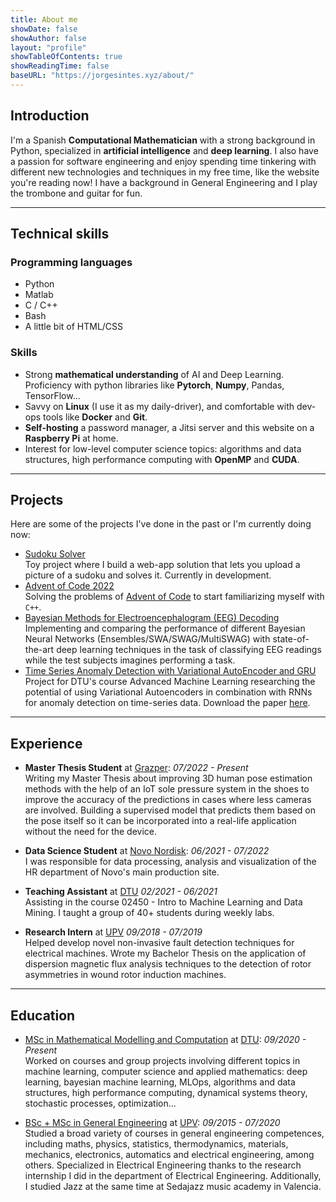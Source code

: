 ```yaml
---
title: About me
showDate: false
showAuthor: false
layout: "profile"
showTableOfContents: true
showReadingTime: false
baseURL: "https://jorgesintes.xyz/about/"
---
```


## Introduction
I'm a Spanish **Computational Mathematician** with a strong background in Python, specialized in **artificial intelligence** and **deep learning**. I also have a passion for software engineering and enjoy spending time tinkering with different new technologies and techniques in my free time, like the website you're reading now! I have a background in General Engineering and I play the trombone and guitar for fun.

---

## Technical skills
### Programming languages
- Python
- Matlab
- C / C++
- Bash
- A little bit of HTML/CSS

### Skills
- Strong **mathematical understanding** of AI and Deep Learning. Proficiency with python libraries like **Pytorch**, **Numpy**, Pandas, TensorFlow...
- Savvy on **Linux** (I use it as my daily-driver), and comfortable with dev-ops tools like **Docker** and **Git**.
- **Self-hosting** a password manager, a Jitsi server and this website on a **Raspberry Pi** at home.
- Interest for low-level computer science topics: algorithms and data structures, high performance computing with **OpenMP** and **CUDA**.

--- 

## Projects
Here are some of the projects I've done in the past or I'm currently doing now:
- [Sudoku Solver](https://github.com/JorgeSintes/sudoku_project) \
Toy project where I build a web-app solution that lets you upload a picture of a sudoku and solves it. Currently in development.
- [Advent of Code 2022](https://github.com/JorgeSintes/advent_of_code_2022) \
Solving the problems of [Advent of Code](https://adventofcode.com/) to start familiarizing myself with `C++`.
- [Bayesian Methods for Electroencephalogram (EEG) Decoding](https://github.com/JorgeSintes/CNN_EEG_signals) \
Implementing and comparing the performance of different Bayesian Neural Networks (Ensembles/SWA/SWAG/MultiSWAG) with state-of-the-art deep learning techniques in the task of classifying EEG readings while the test subjects imagines performing a task.
- [Time Series Anomaly Detection with Variational AutoEncoder and GRU](https://github.com/JorgeSintes/Advanced_Machine_Learning) \
Project for DTU's course Advanced Machine Learning researching the potential of using Variational Autoencoders in combination with RNNs for anomaly detection on time-series data. Download the paper [here](https://github.com/JorgeSintes/Advanced_Machine_Learning/raw/master/Time_Series_Anomaly_Detection_VAE_GRU.pdf).

---

## Experience
- **Master Thesis Student** at [Grazper](https://grazper.com/): _07/2022 - Present_ \
 Writing my Master Thesis about improving 3D human pose estimation methods with the help of an IoT sole pressure system in the shoes to improve the accuracy of the predictions in cases where less cameras are involved. Building a supervised model that predicts them based on the pose itself so it can be incorporated into a real-life application without the need for the device.

- **Data Science Student** at [Novo Nordisk](https://www.novonordisk.com/): _06/2021 - 07/2022_ \
I was responsible for data processing, analysis and visualization of the HR department of Novo's main production site.

- **Teaching Assistant** at [DTU](https://www.dtu.dk/) _02/2021 - 06/2021_ \
Assisting in the course 02450 - Intro to Machine Learning and Data Mining. I taught a group of 40+ students during weekly labs.

- **Research Intern** at [UPV](https://www.upv.es/) _09/2018 - 07/2019_\
Helped develop novel non-invasive fault detection techniques for electrical machines. Wrote my Bachelor Thesis on the application of dispersion magnetic flux analysis techniques to the detection of rotor asymmetries in wound rotor induction machines.

---

## Education
- [MSc in Mathematical Modelling and Computation](https://www.dtu.dk/english/education/graduate/msc-programmes/mathematical-modelling-and-computation) at [DTU](https://www.dtu.dk/): _09/2020 - Present_\
Worked on courses and group projects involving different topics in machine learning, computer science and applied mathematics: deep learning, bayesian machine learning, MLOps, algorithms and data structures, high performance computing, dynamical systems theory, stochastic processes, optimization...

- [BSc + MSc in General Engineering](https://www.upv.es/titulaciones/MUII/index-en.html) at [UPV](https://www.upv.es/): _09/2015 - 07/2020_\
Studied a broad variety of courses in general engineering competences, including maths, physics, statistics, thermodynamics, materials, mechanics, electronics, automatics and electrical engineering, among others.
Specialized in Electrical Engineering thanks to the research internship I did in the department of Electrical Engineering.
Additionally, I studied Jazz at the same time at Sedajazz music academy in Valencia.

